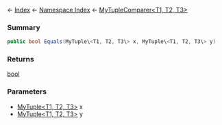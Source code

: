 ← [Index](Api-Index) ← [Namespace Index](Namespace-Index) ← [MyTupleComparer\<T1, T2, T3\>](VRage.MyTupleComparer`3)

### Summary

```csharp
public bool Equals(MyTuple\<T1, T2, T3\> x, MyTuple\<T1, T2, T3\> y)
```

### Returns

[bool](https://docs.microsoft.com/en-us/dotnet/api/System.Boolean?view=netframework-4.6)

### Parameters

* [MyTuple\<T1, T2, T3\>]() x
* [MyTuple\<T1, T2, T3\>]() y
